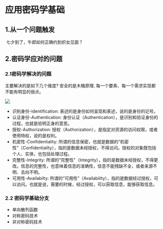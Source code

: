 # 应用密码学基础



## 1.从一个问题触发

​	七夕到了，牛郎如何正确约到织女见面？

## 2.密码学应对的问题

### 2.1密码学解决的问题

主要解决的是如下几个维度? 安全的是木桶原理, 每一个要素、每一个需求实现都不能有明显的弱点。

<img src="1.jpg"/>

- 识别身份-Identification: 表述的是身份如何呈现和表述，说的是身份的记号。
- 认证身份-Authentication: 身份认证（Authentication），是识别和验证身份的过程，也就是验明正身的意思。
- 授权-Authorization: 授权（Authorization），是指定对资源的访问权限，或者使用特权，说的是权利。
- 机密性-Confidentiality: 所谓的信息保密，也就是数据的“机密性”（Confidentiality），指的是数据未经授权，不得访问。授权的对象既包括个人、实体，也包括处理过程。
- 完整性-Integrity: 所谓的“完整性”（Integrity），指的是数据未经授权，不得更改。信息的完整性，也意味着信息的准确性，信息不能残缺不全，或者来源不明、去向不明。
- 可用性-Availabilty: 所谓的“可用性”（Availability），指的是数据经过授权，可以访问。也就是说，需要的时候，经过授权，可以获取信息，能够获取信息。



### 2.2 密码学基础分支

- 单向散列函数
- 对称密码技术
- 非对称密码技术

